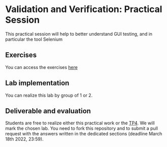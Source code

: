 # Validation and Verification: Practical Session

This practical session will help to better understand GUI testing, and in particular the tool Selenium

## Exercises

You can access the exercises [here](sujet.md)

## Lab implementation

You can realize this lab by group of 1 or 2. 

## Deliverable and evaluation

Students are free to realize either this practical work or the [TP4](https://github.com/selabs-ur1/VV-TP4). We will mark the chosen lab. You need to fork this repository and to submit a pull request with the answers written in the dedicated sections (deadline March 18th 2022, 23:59).
